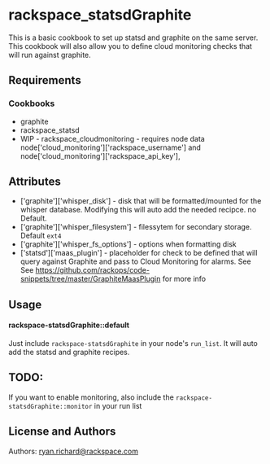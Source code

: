 rackspace_statsdGraphite
=================================
This is a basic cookbook to set up statsd and graphite on the same server. This cookbook will also allow you to define cloud monitoring checks that will run against graphite.


Requirements
------------

### Cookbooks
- graphite
- rackspace_statsd
- WIP - rackspace_cloudmonitoring -  requires node data node['cloud_monitoring']['rackspace_username'] and node['cloud_monitoring']['rackspace_api_key'],

Attributes
----------
- ['graphite']['whisper_disk'] - disk that will be formatted/mounted for the whisper database. Modifying this will auto add the needed recipce. no Default.
- ['graphite']['whisper_filesystem'] - filessytem for secondary storage. Default `ext4`
- ['graphite']['whisper_fs_options'] - options when formatting disk
- ['statsd']['maas_plugin'] - placeholder for check to be defined that will query against Graphite and pass to Cloud Monitoring for alarms. See See https://github.com/rackops/code-snippets/tree/master/GraphiteMaasPlugin for more info

Usage
-----
#### rackspace-statsdGraphite::default
Just include `rackspace-statsdGraphite` in your node's `run_list`. It will auto add the statsd and graphite recipes.

TODO:
-----
If you want to enable monitoring, also include the `rackspace-statsdGraphite::monitor` in your run list

License and Authors
-------------------
Authors:  ryan.richard@rackspace.com
